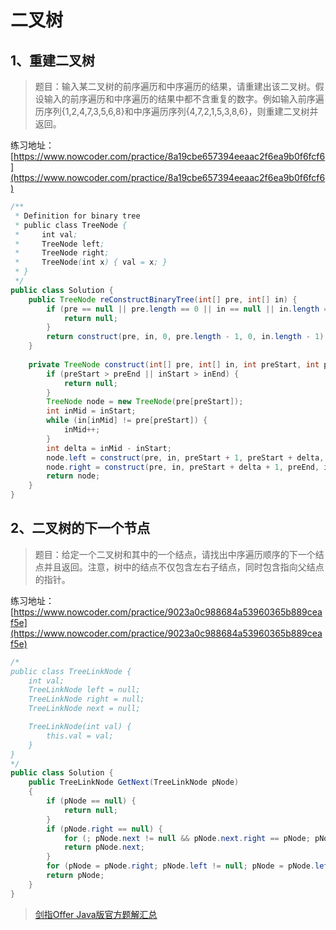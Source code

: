 # 二叉树

## 1、重建二叉树

> 题目：输入某二叉树的前序遍历和中序遍历的结果，请重建出该二叉树。假设输入的前序遍历和中序遍历的结果中都不含重复的数字。例如输入前序遍历序列{1,2,4,7,3,5,6,8}和中序遍历序列{4,7,2,1,5,3,8,6}，则重建二叉树并返回。
  
<span>练习地址：[https://www.nowcoder.com/practice/8a19cbe657394eeaac2f6ea9b0f6fcf6](https://www.nowcoder.com/practice/8a19cbe657394eeaac2f6ea9b0f6fcf6)</span>

```java
/**
 * Definition for binary tree
 * public class TreeNode {
 *     int val;
 *     TreeNode left;
 *     TreeNode right;
 *     TreeNode(int x) { val = x; }
 * }
 */
public class Solution {
    public TreeNode reConstructBinaryTree(int[] pre, int[] in) {
        if (pre == null || pre.length == 0 || in == null || in.length == 0 || pre.length != in.length) {
            return null;
        }
        return construct(pre, in, 0, pre.length - 1, 0, in.length - 1);
    }
    
    private TreeNode construct(int[] pre, int[] in, int preStart, int preEnd, int inStart, int inEnd) {
        if (preStart > preEnd || inStart > inEnd) {
            return null;
        }
        TreeNode node = new TreeNode(pre[preStart]);
        int inMid = inStart;
        while (in[inMid] != pre[preStart]) {
            inMid++;
        }
        int delta = inMid - inStart;
        node.left = construct(pre, in, preStart + 1, preStart + delta, inStart, inMid - 1);
        node.right = construct(pre, in, preStart + delta + 1, preEnd, inMid + 1, inEnd);
        return node;
    }
}
```

## 2、二叉树的下一个节点

> 题目：给定一个二叉树和其中的一个结点，请找出中序遍历顺序的下一个结点并且返回。注意，树中的结点不仅包含左右子结点，同时包含指向父结点的指针。

<span>练习地址：[https://www.nowcoder.com/practice/9023a0c988684a53960365b889ceaf5e](https://www.nowcoder.com/practice/9023a0c988684a53960365b889ceaf5e)</span>

```java
/*
public class TreeLinkNode {
    int val;
    TreeLinkNode left = null;
    TreeLinkNode right = null;
    TreeLinkNode next = null;

    TreeLinkNode(int val) {
        this.val = val;
    }
}
*/
public class Solution {
    public TreeLinkNode GetNext(TreeLinkNode pNode)
    {
        if (pNode == null) {
            return null;
        }
        if (pNode.right == null) {
            for (; pNode.next != null && pNode.next.right == pNode; pNode = pNode.next);
            return pNode.next;
        }
        for (pNode = pNode.right; pNode.left != null; pNode = pNode.left);
        return pNode;
    }
}
```
















> [剑指Offer Java版官方题解汇总](https://www.jianshu.com/p/4a889d052127)